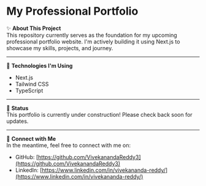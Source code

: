 # My Professional Portfolio

✨ **About This Project**  
This repository currently serves as the foundation for my upcoming professional portfolio website. I'm actively building it using Next.js to showcase my skills, projects, and journey.

---

🚀 **Technologies I'm Using**  
- Next.js  
- Tailwind CSS
- TypeScript

---

🚧 **Status**  
This portfolio is currently under construction! Please check back soon for updates.

---

👋 **Connect with Me**  
In the meantime, feel free to connect with me on:  

- GitHub: [https://github.com/VivekanandaReddy3](https://github.com/VivekanandaReddy3)  
- LinkedIn: [https://www.linkedin.com/in/vivekananda-reddy/](https://www.linkedin.com/in/vivekananda-reddy/)
